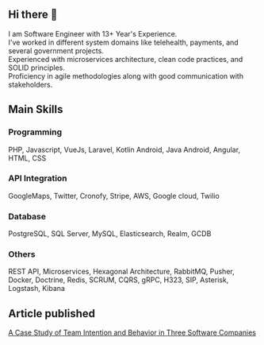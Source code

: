## Hi there 👋

I am Software Engineer with 13+ Year's Experience.<br />
I've worked in different system domains like telehealth, payments, and several government projects.<br />
Experienced with microservices architecture, clean code practices, and SOLID principles.<br />
Proficiency in agile methodologies along with good communication with stakeholders.<br />

## Main Skills
### Programming
PHP, Javascript, VueJs, Laravel, Kotlin Android, Java Android, Angular, HTML, CSS

### API Integration
GoogleMaps, Twitter, Cronofy, Stripe, AWS, Google cloud, Twilio

### Database
PostgreSQL, SQL Server, MySQL, Elasticsearch, Realm, GCDB

### Others
REST API, Microservices, Hexagonal Architecture, RabbitMQ, Pusher, Docker, Doctrine, Redis,
SCRUM, CQRS, gRPC, H323, SIP, Asterisk, Logstash, Kibana

## Article published
[A Case Study of Team Intention and Behavior in Three Software Companies](https://ieeexplore.ieee.org/document/6681374)

<!--
**arturhayne/arturhayne** is a ✨ _special_ ✨ repository because its `README.md` (this file) appears on your GitHub profile.

Here are some ideas to get you started:

- 🔭 I’m currently working on ...
- 🌱 I’m currently learning ...
- 👯 I’m looking to collaborate on ...
- 🤔 I’m looking for help with ...
- 💬 Ask me about ...
- 📫 How to reach me: ...
- 😄 Pronouns: ...
- ⚡ Fun fact: ...
-->
